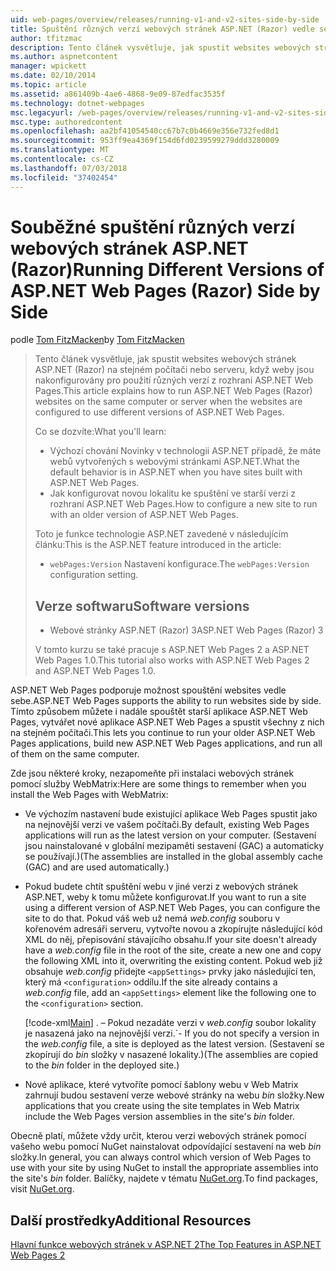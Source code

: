 ```yaml
---
uid: web-pages/overview/releases/running-v1-and-v2-sites-side-by-side
title: Spuštění různých verzí webových stránek ASP.NET (Razor) vedle sebe | Dokumentace Microsoftu
author: tfitzmac
description: Tento článek vysvětluje, jak spustit websites webových stránek ASP.NET (Razor) na stejném počítači nebo serveru, když weby jsou nakonfigurovány pro použití různých verzí...
ms.author: aspnetcontent
manager: wpickett
ms.date: 02/10/2014
ms.topic: article
ms.assetid: a861409b-4ae6-4868-9e09-87edfac3535f
ms.technology: dotnet-webpages
msc.legacyurl: /web-pages/overview/releases/running-v1-and-v2-sites-side-by-side
msc.type: authoredcontent
ms.openlocfilehash: aa2bf41054540cc67b7c0b4669e356e732fed8d1
ms.sourcegitcommit: 953ff9ea4369f154d6fd0239599279ddd3280009
ms.translationtype: MT
ms.contentlocale: cs-CZ
ms.lasthandoff: 07/03/2018
ms.locfileid: "37402454"
---
```

<a name="running-different-versions-of-aspnet-web-pages-razor-side-by-side"></a><span data-ttu-id="e355e-103">Souběžné spuštění různých verzí webových stránek ASP.NET (Razor)</span><span class="sxs-lookup"><span data-stu-id="e355e-103">Running Different Versions of ASP.NET Web Pages (Razor) Side by Side</span></span>
====================
<span data-ttu-id="e355e-104">podle [Tom FitzMacken](https://github.com/tfitzmac)</span><span class="sxs-lookup"><span data-stu-id="e355e-104">by [Tom FitzMacken](https://github.com/tfitzmac)</span></span>

> <span data-ttu-id="e355e-105">Tento článek vysvětluje, jak spustit websites webových stránek ASP.NET (Razor) na stejném počítači nebo serveru, když weby jsou nakonfigurovány pro použití různých verzí z rozhraní ASP.NET Web Pages.</span><span class="sxs-lookup"><span data-stu-id="e355e-105">This article explains how to run ASP.NET Web Pages (Razor) websites on the same computer or server when the websites are configured to use different versions of ASP.NET Web Pages.</span></span>
> 
> <span data-ttu-id="e355e-106">Co se dozvíte:</span><span class="sxs-lookup"><span data-stu-id="e355e-106">What you'll learn:</span></span>
> 
> - <span data-ttu-id="e355e-107">Výchozí chování Novinky v technologii ASP.NET případě, že máte webů vytvořených s webovými stránkami ASP.NET.</span><span class="sxs-lookup"><span data-stu-id="e355e-107">What the default behavior is in ASP.NET when you have sites built with ASP.NET Web Pages.</span></span>
> - <span data-ttu-id="e355e-108">Jak konfigurovat novou lokalitu ke spuštění ve starší verzi z rozhraní ASP.NET Web Pages.</span><span class="sxs-lookup"><span data-stu-id="e355e-108">How to configure a new site to run with an older version of ASP.NET Web Pages.</span></span>
>   
> 
> <span data-ttu-id="e355e-109">Toto je funkce technologie ASP.NET zavedené v následujícím článku:</span><span class="sxs-lookup"><span data-stu-id="e355e-109">This is the ASP.NET feature introduced in the article:</span></span>
> 
> - <span data-ttu-id="e355e-110">`webPages:Version` Nastavení konfigurace.</span><span class="sxs-lookup"><span data-stu-id="e355e-110">The `webPages:Version` configuration setting.</span></span>
>   
> 
> ## <a name="software-versions"></a><span data-ttu-id="e355e-111">Verze softwaru</span><span class="sxs-lookup"><span data-stu-id="e355e-111">Software versions</span></span>
> 
> 
> - <span data-ttu-id="e355e-112">Webové stránky ASP.NET (Razor) 3</span><span class="sxs-lookup"><span data-stu-id="e355e-112">ASP.NET Web Pages (Razor) 3</span></span>
>   
> 
> <span data-ttu-id="e355e-113">V tomto kurzu se také pracuje s ASP.NET Web Pages 2 a ASP.NET Web Pages 1.0.</span><span class="sxs-lookup"><span data-stu-id="e355e-113">This tutorial also works with ASP.NET Web Pages 2 and ASP.NET Web Pages 1.0.</span></span>


<span data-ttu-id="e355e-114">ASP.NET Web Pages podporuje možnost spouštění websites vedle sebe.</span><span class="sxs-lookup"><span data-stu-id="e355e-114">ASP.NET Web Pages supports the ability to run websites side by side.</span></span> <span data-ttu-id="e355e-115">Tímto způsobem můžete i nadále spouštět starší aplikace ASP.NET Web Pages, vytvářet nové aplikace ASP.NET Web Pages a spustit všechny z nich na stejném počítači.</span><span class="sxs-lookup"><span data-stu-id="e355e-115">This lets you continue to run your older ASP.NET Web Pages applications, build new ASP.NET Web Pages applications, and run all of them on the same computer.</span></span>

<span data-ttu-id="e355e-116">Zde jsou některé kroky, nezapomeňte při instalaci webových stránek pomocí služby WebMatrix:</span><span class="sxs-lookup"><span data-stu-id="e355e-116">Here are some things to remember when you install the Web Pages with WebMatrix:</span></span>

- <span data-ttu-id="e355e-117">Ve výchozím nastavení bude existující aplikace Web Pages spustit jako na nejnovější verzi ve vašem počítači.</span><span class="sxs-lookup"><span data-stu-id="e355e-117">By default, existing Web Pages applications will run as the latest version on your computer.</span></span> <span data-ttu-id="e355e-118">(Sestavení jsou nainstalované v globální mezipaměti sestavení (GAC) a automaticky se používají.)</span><span class="sxs-lookup"><span data-stu-id="e355e-118">(The assemblies are installed in the global assembly cache (GAC) and are used automatically.)</span></span>
- <span data-ttu-id="e355e-119">Pokud budete chtít spuštění webu v jiné verzi z webových stránek ASP.NET, weby k tomu můžete konfigurovat.</span><span class="sxs-lookup"><span data-stu-id="e355e-119">If you want to run a site using a different version of ASP.NET Web Pages, you can configure the site to do that.</span></span> <span data-ttu-id="e355e-120">Pokud váš web už nemá *web.config* souboru v kořenovém adresáři serveru, vytvořte novou a zkopírujte následující kód XML do něj, přepisování stávajícího obsahu.</span><span class="sxs-lookup"><span data-stu-id="e355e-120">If your site doesn't already have a *web.config* file in the root of the site, create a new one and copy the following XML into it, overwriting the existing content.</span></span> <span data-ttu-id="e355e-121">Pokud web již obsahuje *web.config* přidejte `<appSettings>` prvky jako následující ten, který má `<configuration>` oddílu.</span><span class="sxs-lookup"><span data-stu-id="e355e-121">If the site already contains a *web.config* file, add an `<appSettings>` element like the following one to the `<configuration>` section.</span></span>

    [!code-xml[Main](running-v1-and-v2-sites-side-by-side/samples/sample1.xml)]
  <span data-ttu-id="e355e-122">. – Pokud nezadáte verzi v *web.config* soubor lokality je nasazená jako na nejnovější verzi.</span><span class="sxs-lookup"><span data-stu-id="e355e-122">\`- If you do not specify a version in the *web.config* file, a site is deployed as the latest version.</span></span> <span data-ttu-id="e355e-123">(Sestavení se zkopírují do *bin* složky v nasazené lokality.)</span><span class="sxs-lookup"><span data-stu-id="e355e-123">(The assemblies are copied to the *bin* folder in the deployed site.)</span></span>
- <span data-ttu-id="e355e-124">Nové aplikace, které vytvoříte pomocí šablony webu v Web Matrix zahrnují budou sestavení verze webové stránky na webu *bin* složky.</span><span class="sxs-lookup"><span data-stu-id="e355e-124">New applications that you create using the site templates in Web Matrix include the Web Pages version assemblies in the site's *bin* folder.</span></span>

<span data-ttu-id="e355e-125">Obecně platí, můžete vždy určit, kterou verzi webových stránek pomocí vašeho webu pomocí NuGet nainstalovat odpovídající sestavení na web *bin* složky.</span><span class="sxs-lookup"><span data-stu-id="e355e-125">In general, you can always control which version of Web Pages to use with your site by using NuGet to install the appropriate assemblies into the site's *bin* folder.</span></span> <span data-ttu-id="e355e-126">Balíčky, najdete v tématu [NuGet.org](http://NuGet.org).</span><span class="sxs-lookup"><span data-stu-id="e355e-126">To find packages, visit [NuGet.org](http://NuGet.org).</span></span>

## <a name="additional-resources"></a><span data-ttu-id="e355e-127">Další prostředky</span><span class="sxs-lookup"><span data-stu-id="e355e-127">Additional Resources</span></span>

[<span data-ttu-id="e355e-128">Hlavní funkce webových stránek v ASP.NET 2</span><span class="sxs-lookup"><span data-stu-id="e355e-128">The Top Features in ASP.NET Web Pages 2</span></span>](top-features-in-web-pages-2.md)
